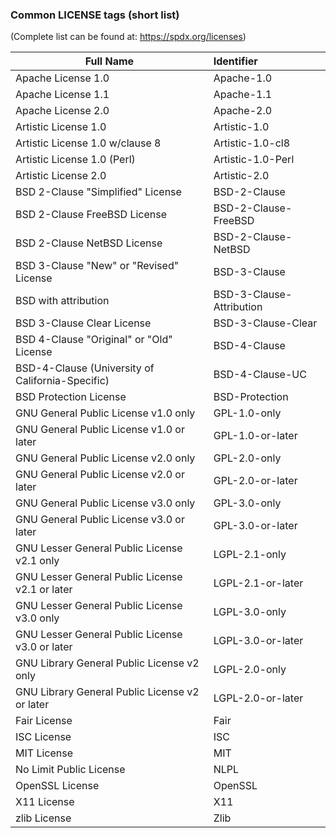 
### Common LICENSE tags (short list)  
(Complete list can be found at: <https://spdx.org/licenses>)

| Full Name | Identifier  |
|---|:---|
|Apache License 1.0|Apache-1.0|
|Apache License 1.1|Apache-1.1|
|Apache License 2.0|Apache-2.0|
|Artistic License 1.0|Artistic-1.0|
|Artistic License 1.0 w/clause 8|Artistic-1.0-cl8|
|Artistic License 1.0 (Perl)|Artistic-1.0-Perl|
|Artistic License 2.0|Artistic-2.0|
|BSD 2-Clause "Simplified" License|BSD-2-Clause|
|BSD 2-Clause FreeBSD License|BSD-2-Clause-FreeBSD|
|BSD 2-Clause NetBSD License|BSD-2-Clause-NetBSD|
|BSD 3-Clause "New" or "Revised" License|BSD-3-Clause|
|BSD with attribution|BSD-3-Clause-Attribution|
|BSD 3-Clause Clear License|BSD-3-Clause-Clear|
|BSD 4-Clause "Original" or "Old" License|BSD-4-Clause|
|BSD-4-Clause (University of California-Specific)|BSD-4-Clause-UC|
|BSD Protection License|BSD-Protection|
|GNU General Public License v1.0 only|GPL-1.0-only|
|GNU General Public License v1.0 or later|GPL-1.0-or-later|
|GNU General Public License v2.0 only|GPL-2.0-only|
|GNU General Public License v2.0 or later|GPL-2.0-or-later|
|GNU General Public License v3.0 only|GPL-3.0-only|
|GNU General Public License v3.0 or later|GPL-3.0-or-later|
|GNU Lesser General Public License v2.1 only|LGPL-2.1-only|
|GNU Lesser General Public License v2.1 or later|LGPL-2.1-or-later|
|GNU Lesser General Public License v3.0 only|LGPL-3.0-only|
|GNU Lesser General Public License v3.0 or later|LGPL-3.0-or-later|
|GNU Library General Public License v2 only|LGPL-2.0-only|
|GNU Library General Public License v2 or later|LGPL-2.0-or-later|
|Fair License|Fair|
|ISC License|ISC|
|MIT License|MIT|
|No Limit Public License|NLPL|
|OpenSSL License|OpenSSL|
|X11 License|X11|
|zlib License|Zlib|
